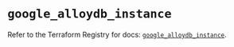 # `google_alloydb_instance`

Refer to the Terraform Registry for docs: [`google_alloydb_instance`](https://registry.terraform.io/providers/hashicorp/google/5.43.0/docs/resources/alloydb_instance).
